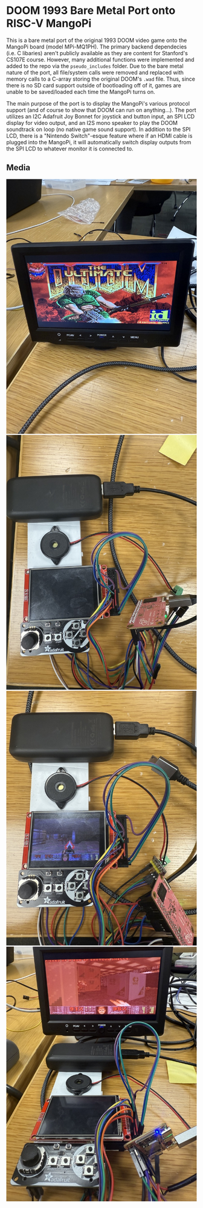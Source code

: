 # DOOM 1993 Bare Metal Port onto RISC-V MangoPi

This is a bare metal port of the original 1993 DOOM video game onto the MangoPi board (model MPi-MQ1PH). The primary backend dependecies (i.e. C libaries) aren't publicly available as they are content for Stanford's CS107E course. However, many additional functions were implemented and added to the repo via the `pseudo_includes` folder. Due to the bare metal nature of the port, all file/system calls were removed and replaced with memory calls to a C-array storing the original DOOM's `.wad` file. Thus, since there is no SD card support outside of bootloading off of it, games are unable to be saved/loaded each time the MangoPi turns on. 

The main purpose of the port is to display the MangoPi's various protocol support (and of course to show that DOOM can run on anything...). The port utilizes an I2C Adafruit Joy Bonnet for joystick and button input, an SPI  LCD display for video output, and an I2S mono speaker to play the DOOM soundtrack on loop (no native game sound support). In addition to the SPI LCD, there is a "Nintendo Switch"-esque feature where if an HDMI cable is plugged into the MangoPi, it will automatically switch display outputs from the SPI LCD to whatever monitor it is connected to.

## Media
![Main Screen](screenshots/mango_main_screen.jpeg)
![Device Off](screenshots/mango_off.jpeg)
![Device Mobile](screenshots/mango_mobile.jpeg)
![Device Docked](screenshots/mango_docked.jpeg)
